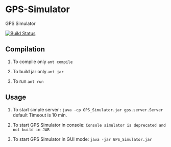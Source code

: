 GPS-Simulator
=============

GPS Simulator

[![Build Status](https://travis-ci.org/alexisduque/GPS-Simulator.png?branch=master)](https://travis-ci.org/alexisduque/GPS-Simulator)

## Compilation

1. To compile only
`ant compile`

2. To build jar only
`ant jar`

3. To run 
`ant run`

## Usage

1. To start simple server :
`java -cp GPS_Simulator.jar gps.server.Server` 
default Timeout is 10 min. 

2. To start GPS Simulator in console:
`Console simulator is deprecated and not build in JAR`

3. To start GPS Simulator in GUI mode: 
`java -jar GPS_Simulator.jar` 
